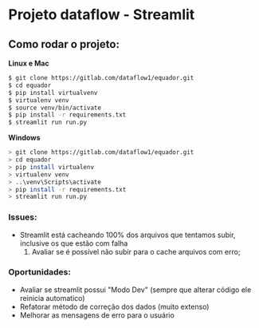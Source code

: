 # Projeto dataflow - Streamlit

## Como rodar o projeto:

**Linux e Mac**
```bash
$ git clone https://gitlab.com/dataflow1/equador.git
$ cd equador
$ pip install virtualvenv
$ virtualenv venv
$ source venv/bin/activate
$ pip install -r requirements.txt
$ streamlit run run.py
```

**Windows**
```bash
> git clone https://gitlab.com/dataflow1/equador.git
> cd equador
> pip install virtualenv
> virtualenv venv
> ..\venv\Scripts\activate
> pip install -r requirements.txt
> streamlit run run.py
```

### Issues:
* Streamlit está cacheando 100% dos arquivos que tentamos subir, inclusive os que estão com falha
    1. Avaliar se é possível não subir para o cache arquivos com erro;

### Oportunidades:
* Avaliar se streamlit possui "Modo Dev" (sempre que alterar código ele reinicia automatico)
* Refatorar método de correção dos dados (muito extenso)
* Melhorar as mensagens de erro para o usuário